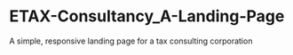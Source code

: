 # ETAX-Consultancy_A-Landing-Page
A simple, responsive landing page for a tax consulting corporation
